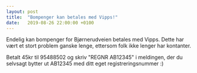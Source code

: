 ```yaml
---
layout: post
title:  "Bompenger kan betales med Vipps!"
date:   2019-08-26 22:00:00 +0100
---
```


Endelig kan bompenger for Bjørnerudveien betales med Vipps. Dette har vært et 
stort problem ganske lenge, ettersom folk ikke lenger har kontanter.

Betalt 45kr til 95488502 og skriv "REGNR AB12345" i meldingen, der du selvsagt
bytter ut AB12345 med ditt eget registreringsnummer :)
